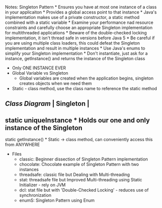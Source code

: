 Notes:
     Singleton Pattern
       * Ensures you have at most one instance of a class in your applicaiton
       * Provides a global access point to that instance
       * Java's implementation makes use of a private constructor, a static method combined with a static variable
       * Examine your performance nad resource constraints and carefully choose an appropriate Singleton implementation for
            multithreaded applications
       * Beware of the double-checked locking implementation, it isn't thread safe in versions before Java 5
       * Be careful if you are using multiple class loaders, this could defeat the Singleton implementation and result in multiple instances
       * Use Java's enums to simplify your Singleton implementation
       * Don't instantiate, just ask for a instance, getInstance() and returns the instance of the Singleton class


* Only ONE INSTANCE EVER
* Global Variable vs Singleton 
  * Global variables are created when the application begins, singleton creates objects when we need them
* Static - class method, use the class name to reference the static method

_Class Diagram_
|   Singleton   |
-----------------
static uniqueInstance   * Holds our one and only instance of the Singleton
-----------------
static getInstance()    * Static -> class method, can conveniently access this from ANYWHERE

* Files 
  - classic: Beginner dissection of Singleton Pattern implementation    
  - chocolate: Chocolate example of Singleton Pattern with two instances 
  - threadsafe: classic file but Dealing with Multi-threading
  - stat: threadsafe file but Improved Multi-threading using Static Initializer - rely on JVM
  - dcl: stat file but with 'Double-Checked Locking' - reduces use of synchronization
  - enumS: Singleton Pattern using Enum